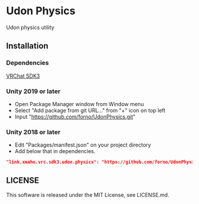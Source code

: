 # Udon Physics
Udon physics utility

## Installation
### Dependencies
[VRChat SDK3](https://vrchat.com/home/download)

### Unity 2019 or later
- Open Package Manager window from Window menu
- Select "Add package from git URL..." from "+" icon on top left
- Input "https://github.com/forno/UdonPhysics.git"

### Unity 2018 or later
- Edit "Packages/manifest.json" on your project directory
- Add below that in dependencies.

```json
"link.xmaho.vrc.sdk3.udon.physics": "https://github.com/forno/UdonPhysics.git"
```

## LICENSE
This software is released under the MIT License, see LICENSE.md.
